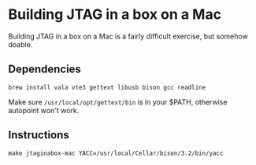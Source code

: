 # Building JTAG in a box on a Mac

Building JTAG in a box on a Mac is a fairly difficult exercise, but somehow doable.

## Dependencies

```
brew install vala vte3 gettext libusb bison gcc readline
```

Make sure `/usr/local/opt/gettext/bin` is in your $PATH, otherwise autopoint won't work.

## Instructions

```
make jtaginabox-mac YACC=/usr/local/Cellar/bison/3.2/bin/yacc
```
